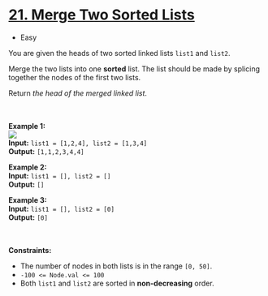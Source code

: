 # [21. Merge Two Sorted Lists](https://leetcode.com/problems/merge-two-sorted-lists/description/)

- Easy

You are given the heads of two sorted linked lists `list1` and `list2`.

Merge the two lists into one **sorted** list. The list should be made by splicing together the nodes of the first two
lists.

Return _the head of the merged linked list_.

<br><br>
**Example 1:** \
![](https://assets.leetcode.com/uploads/2020/10/03/merge_ex1.jpg) \
**Input:** `list1 = [1,2,4], list2 = [1,3,4]` \
**Output:** `[1,1,2,3,4,4]`

**Example 2:** \
**Input:** `list1 = [], list2 = []` \
**Output:** `[]`

**Example 3:** \
**Input:** `list1 = [], list2 = [0]` \
**Output:** `[0]`

<br><br>
**Constraints:**

- The number of nodes in both lists is in the range `[0, 50]`.
- `-100 <= Node.val <= 100`
- Both `list1` and `list2` are sorted in **non-decreasing** order.